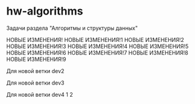 # hw-algorithms
Задачи раздела "Алгоритмы и структуры данных"

НОВЫЕ ИЗМЕНЕНИЯ!
НОВЫЕ ИЗМЕНЕНИЯ!1
НОВЫЕ ИЗМЕНЕНИЯ!2
НОВЫЕ ИЗМЕНЕНИЯ!3
НОВЫЕ ИЗМЕНЕНИЯ!4
НОВЫЕ ИЗМЕНЕНИЯ!5
НОВЫЕ ИЗМЕНЕНИЯ!6
НОВЫЕ ИЗМЕНЕНИЯ!7
НОВЫЕ ИЗМЕНЕНИЯ!8
НОВЫЕ ИЗМЕНЕНИЯ!9

Для новой ветки dev2 


Для новой ветки dev3


Для новой ветки dev4
1
2
